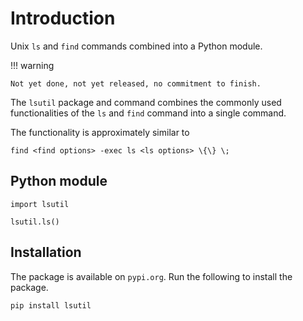 # Introduction


Unix `ls` and `find` commands combined into a Python module.

!!! warning

    Not yet done, not yet released, no commitment to finish.

The `lsutil` package and command combines the commonly used functionalities of the `ls` and `find` command
into a single command.


The functionality is approximately similar to


    find <find options> -exec ls <ls options> \{\} \;



## Python module

```
import lsutil

lsutil.ls()
```

## Installation

The package is available on `pypi.org`. Run the following to install the package.

    pip install lsutil


